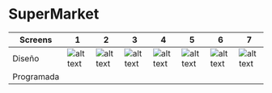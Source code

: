 # SuperMarket

| Screens    | 1 | 2 | 3 | 4 | 5 | 6 | 7 |
|------------|---|---|---|---|---|---|---|
| Diseño     |![alt text](https://i.postimg.cc/PxvKZkhd/i-Phone-X-XS-11-Pro-1.jpg)|![alt text](https://i.postimg.cc/4dz7rJTL/i-Phone-X-XS-11-Pro-8.png)|![alt text](https://i.postimg.cc/13njwTSR/i-Phone-X-XS-11-Pro-2.png)|![alt text](https://i.postimg.cc/ry7ncjWv/i-Phone-X-XS-11-Pro-3.png)|![alt text]()|![alt text](https://i.postimg.cc/W3BGR9K8/i-Phone-X-XS-11-Pro-4.png)|![alt text](https://i.postimg.cc/mggFnfkR/i-Phone-X-XS-11-Pro-5.png)|
| Programada |   |   |   |   |   |   |   |
